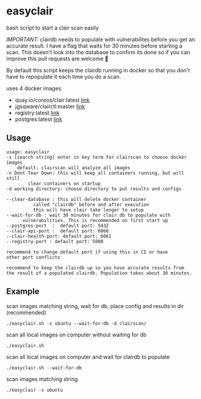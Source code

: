 # easyclair
bash script to start a clair scan easily 

*IMPORTANT:* clairdb needs to populate with vulnerabilites before you get an accurate result. I have a flag that waits for 30 minutes before starting a scan. This doesn't look into the database to confirm its done so if you can improve this pull requests are welcome 🙂

By default this script keeps the clairdb running in docker so that you don't have to repopulate it each time you do a scan.


uses 4 docker images:
 - quay.io/coreos/clair:latest [link](https://quay.io/repository/coreos/clair?tag=latest&tab=tags)
 - jgsqware/clairctl:master [link](https://hub.docker.com/r/jgsqware/clairctl)
 - registry:latest [link](https://hub.docker.com/_/registry)
 - postgres:latest [link](https://hub.docker.com/_/postgres)

## Usage
```
usage: easyclair
-s [search string] enter in key term for clairscan to choose docker images
	default: clairscan will analyze all images
-n Dont Tear Down: this will keep all containers running, but will still
        clear containers on startup
-d working directory: choose directory to put results and configs

--clear-database : this will delete docker container
          called "clairdb" before and after execution
          this will have clair take longer to setup
--wait-for-db : wait 30 minutes for clair db to populate with
	  vulnerabilities. This is recommended on first start up
--postgres-port  :  default port: 5432
--clair-api-port :  default port: 6060
--clair-health-port: default port: 6061
--registry-port : default port: 5000

recommend to change default port if using this in CI or have
other port conflicts

recommend to keep the clairdb up so you have accurate results from
the result of a populated clairdb. Population takes about 30 minutes.
```
## Example
scan images matching string, wait for db, place config and results in dir (recommended)

`./easyclair.sh -s ubuntu --wait-for-db -d clairscan/`

scan all local images on computer without waiting for db

`./easyclair.sh`

scan all local images on computer and wait for clairdb to populate

`./easyclair.sh --wait-for-db`

scan images matching string 

`./easyclair -s ubuntu`
